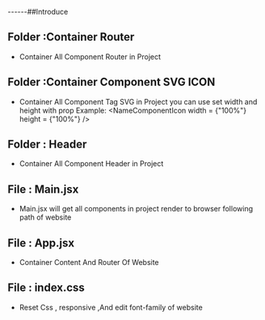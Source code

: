 ------##Introduce

## Folder :Container Router

- Container All Component Router in Project

## Folder :Container Component SVG ICON

- Container All Component Tag SVG in Project you can use set width and height with prop Example:
  <NameComponentIcon width = {"100%"} height = {"100%"} />

## Folder : Header

- Container All Component Header in Project

## File : Main.jsx

- Main.jsx will get all components in project render to browser following path of website

## File : App.jsx

- Container Content And Router Of Website

## File : index.css

- Reset Css , responsive ,And edit font-family of website

